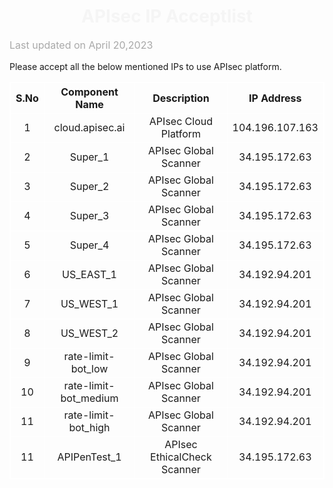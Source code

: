 <h1 align="center" style="color: #F5F5F5;"> <b> APIsec IP Acceptlist </b> </h1>

<p style="text-align: left;color: 	#A9A9A9;font-size:16px;"> Last updated on April 20,2023 </p> 
<P>Please accept all the below mentioned IPs to use APIsec platform.</p>

<table style="border:1px solid white;text-align:center;">
  <tr style="border:1px solid white;text-align:center;">
    <th style="border:1px solid white;text-align:center;">S.No</th>
    <th style="border:1px solid white;text-align:center;">Component Name</th>
    <th style="border:1px solid white;text-align:center;">Description</th>
    <th style="border:1px solid white;text-align:center;">IP Address</th>
    
  </tr>
  <tr>
    <td style="border:1px solid white;text-align:center;">1</td>
    <td style="border:1px solid white;text-align:center;">cloud.apisec.ai</td>
    <td style="border:1px solid white;text-align:center;">APIsec Cloud Platform</td>
    <td style="border:1px solid white;text-align:center;">104.196.107.163</td>
    
  </tr>
  <tr>
    <td style="border:1px solid white;text-align:center;">2</td>
    <td style="border:1px solid white;text-align:center;">Super_1</td>
    <td style="border:1px solid white;text-align:center;">APIsec Global Scanner</td>
    <td style="border:1px solid white;text-align:center;">34.195.172.63</td>
  </tr>
  
  <tr>
    <td style="border:1px solid white;text-align:center;">3</td>
    <td style="border:1px solid white;text-align:center;">Super_2</td>
    <td style="border:1px solid white;text-align:center;">APIsec Global Scanner</td>
    <td style="border:1px solid white;text-align:center;">34.195.172.63</td>
  </tr>
  
  <tr>
    <td style="border:1px solid white;text-align:center;">4</td>
    <td style="border:1px solid white;text-align:center;">Super_3</td>
    <td style="border:1px solid white;text-align:center;">APIsec Global Scanner</td>
    <td style="border:1px solid white;text-align:center;">34.195.172.63</td>
  </tr>
  
  <tr>
    <td style="border:1px solid white;text-align:center;">5</td>
    <td style="border:1px solid white;text-align:center;">Super_4</td>
    <td style="border:1px solid white;text-align:center;">APIsec Global Scanner</td>
    <td style="border:1px solid white;text-align:center;">34.195.172.63</td>
  </tr>
  
  <tr>
    <td style="border:1px solid white;text-align:center;">6</td>
    <td style="border:1px solid white;text-align:center;">US_EAST_1</td>
    <td style="border:1px solid white;text-align:center;">APIsec Global Scanner</td>
    <td style="border:1px solid white;text-align:center;">34.192.94.201</td>
  </tr>
  
  <tr>
    <td style="border:1px solid white;text-align:center;">7</td>
    <td style="border:1px solid white;text-align:center;">US_WEST_1</td>
    <td style="border:1px solid white;text-align:center;">APIsec Global Scanner</td>
    <td style="border:1px solid white;text-align:center;">34.192.94.201</td>
  </tr>
  
  <tr>
    <td style="border:1px solid white;text-align:center;">8</td>
    <td style="border:1px solid white;text-align:center;">US_WEST_2</td>
    <td style="border:1px solid white;text-align:center;">APIsec Global Scanner</td>
    <td style="border:1px solid white;text-align:center;">34.192.94.201</td>
  </tr>
  
  <tr>
    <td style="border:1px solid white;text-align:center;">9</td>
    <td style="border:1px solid white;text-align:center;">rate-limit-bot_low</td>
    <td style="border:1px solid white;text-align:center;">APIsec Global Scanner</td>
    <td style="border:1px solid white;text-align:center;">34.192.94.201</td>
  </tr>
  
  <tr>
    <td style="border:1px solid white;text-align:center;">10</td>
    <td style="border:1px solid white;text-align:center;">rate-limit-bot_medium</td>
    <td style="border:1px solid white;text-align:center;">APIsec Global Scanner</td>
    <td style="border:1px solid white;text-align:center;">34.192.94.201</td>
  </tr>
  
  <tr>
    <td style="border:1px solid white;text-align:center;">11</td>
    <td style="border:1px solid white;text-align:center;">rate-limit-bot_high</td>
    <td style="border:1px solid white;text-align:center;">APIsec Global Scanner</td>
    <td style="border:1px solid white;text-align:center;">34.192.94.201</td>
  </tr>
  
 <tr>
    <td style="border:1px solid white;text-align:center;">11</td>
    <td style="border:1px solid white;text-align:center;">APIPenTest_1</td>
    <td style="border:1px solid white;text-align:center;">APIsec EthicalCheck Scanner</td>
    <td style="border:1px solid white;text-align:center;">34.195.172.63</td>
  </tr>
  
</table>

